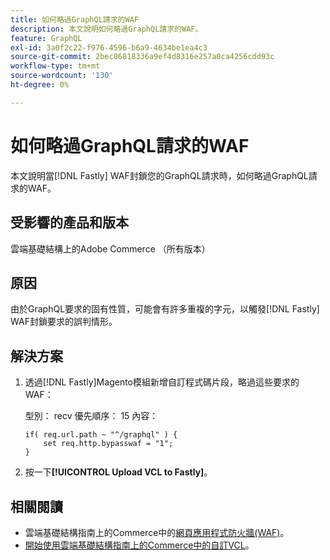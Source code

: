 ```yaml
---
title: 如何略過GraphQL請求的WAF
description: 本文說明如何略過GraphQL請求的WAF。
feature: GraphQL
exl-id: 3a0f2c22-f976-4596-b6a9-4634be1ea4c3
source-git-commit: 2bec86818336a9ef4d8316e257a0ca4256cdd93c
workflow-type: tm+mt
source-wordcount: '130'
ht-degree: 0%

---
```


# 如何略過GraphQL請求的WAF

本文說明當[!DNL Fastly] WAF封鎖您的GraphQL請求時，如何略過GraphQL請求的WAF。

## 受影響的產品和版本

雲端基礎結構上的Adobe Commerce （所有版本）

## 原因

由於GraphQL要求的固有性質，可能會有許多重複的字元，以觸發[!DNL Fastly] WAF封鎖要求的誤判情形。

## 解決方案

1. 透過[!DNL Fastly]Magento模組新增自訂程式碼片段，略過這些要求的WAF：

   型別： recv
優先順序： 15
內容：

   ```
   if( req.url.path ~ "^/graphql" ) {
       set req.http.bypasswaf = "1";
   }
   ```

1. 按一下&#x200B;**[!UICONTROL Upload VCL to Fastly]**。

## 相關閱讀

* 雲端基礎結構指南上的Commerce中的[網頁應用程式防火牆(WAF)](https://experienceleague.adobe.com/en/docs/commerce-cloud-service/user-guide/cdn/fastly-waf-service)。
* [開始使用雲端基礎結構指南上的Commerce中的自訂VCL](https://experienceleague.adobe.com/en/docs/commerce-cloud-service/user-guide/cdn/custom-vcl-snippets/fastly-vcl-custom-snippets)。
